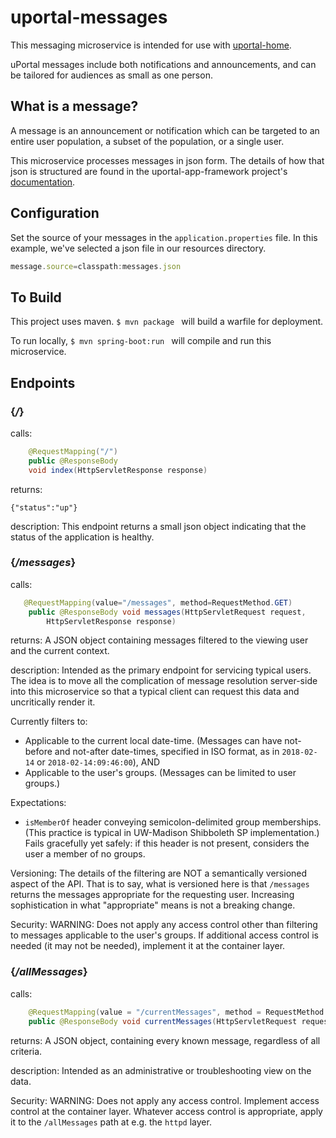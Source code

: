 # uportal-messages

This messaging microservice is intended for use with [uportal-home](https://github.com/uPortal-Project/uportal-home).

uPortal messages include both notifications and announcements, and can be tailored for audiences as small as one person. 

## What is a message?

A message is an announcement or notification which can be targeted to an entire user population, a subset of the population, or a single user. 

This microservice processes messages in json form. The details of how that json is structured are found in the uportal-app-framework project's [documentation](https://github.com/uPortal-Project/uportal-app-framework/blob/master/docs/messaging-implementation.md). 

## Configuration

Set the source of your messages in the ``application.properties`` file. In this example, we've selected a json file in our resources directory. 
``` javascript
message.source=classpath:messages.json
```

## To Build

This project uses maven. ```$ mvn package ``` will build a warfile for deployment. 

To run locally, ```$ mvn spring-boot:run ``` will compile and run this microservice. 

## Endpoints



### {*/*}

calls:
```java 
    @RequestMapping("/")
    public @ResponseBody
    void index(HttpServletResponse response)   
```
returns:

```
{"status":"up"}
```
description:
This endpoint returns a small json object indicating that the status of the application is healthy. 

### {*/messages*}

calls:
``` java
   @RequestMapping(value="/messages", method=RequestMethod.GET)
    public @ResponseBody void messages(HttpServletRequest request,
        HttpServletResponse response) 
```
returns:
A JSON object containing messages filtered to the viewing user and the current context.

description:
Intended as the primary endpoint for servicing typical users. The idea is to move all the complication of message 
resolution server-side into this microservice so that a typical client can request this data and uncritically render it.

Currently filters to:

+ Applicable to the current local date-time. (Messages can have not-before and not-after date-times,
specified in ISO format, as in `2018-02-14` or `2018-02-14:09:46:00`), AND
+ Applicable to the user's groups. (Messages can be limited to user groups.)

Expectations:

+ `isMemberOf` header conveying semicolon-delimited group memberships. (This practice is typical in UW-Madison 
Shibboleth SP implementation.) Fails gracefully yet safely: if this header is not present, considers the user a member 
of no groups.

Versioning:
The details of the filtering are NOT a semantically versioned aspect of the API. That is to say, what is versioned
here is that `/messages` returns the messages appropriate for the requesting user. Increasing sophistication in what 
"appropriate" means is not a breaking change.

Security:
WARNING: Does not apply any access control other than filtering to messages applicable to the user's groups. If 
additional access control is needed (it may not be needed), implement it at the container layer. 

### {*/allMessages*}
calls:
``` java
    @RequestMapping(value = "/currentMessages", method = RequestMethod.GET)
    public @ResponseBody void currentMessages(HttpServletRequest request, HttpServletResponse response) 
```

returns:
A JSON object, containing every known message, regardless of all criteria. 

description:
Intended as an administrative or troubleshooting view on the data.

Security:
WARNING: Does not apply any access control. Implement access control at the container layer. Whatever access control
is appropriate, apply it to the `/allMessages` path at e.g. the `httpd` layer.
